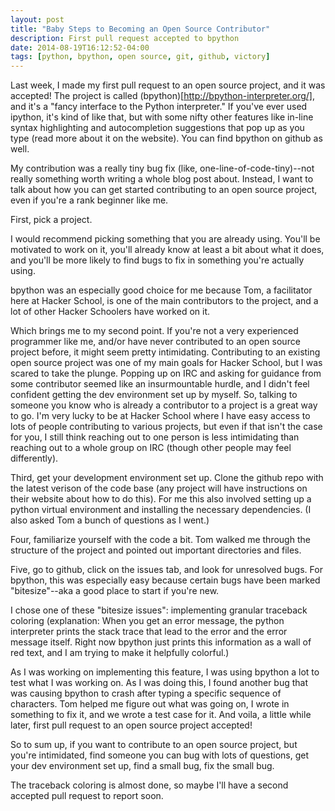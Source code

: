 ```yaml
---
layout: post
title: "Baby Steps to Becoming an Open Source Contributor"
description: First pull request accepted to bpython
date: 2014-08-19T16:12:52-04:00
tags: [python, bpython, open source, git, github, victory]
---
```


Last week, I made my first pull request to an open source project, and it was accepted! The project is called (bpython)[http://bpython-interpreter.org/], and it's a "fancy interface to the Python interpreter." If you've ever used ipython, it's kind of like that, but with some nifty other features like in-line syntax highlighting and autocompletion suggestions that pop up as you type (read more about it on the website). You can find bpython on github as well. 

My contribution was a really tiny bug fix (like, one-line-of-code-tiny)--not really something worth writing a whole blog post about. Instead, I want to talk about how you can get started contributing to an open source project, even if you're a rank beginner like me. 

First, pick a project.

I would recommend picking something that you are already using. You'll be motivated to work on it, you'll already know at least a bit about what it does, and you'll be more likely to find bugs to fix in something you're actually using.

bpython was an especially good choice for me because Tom, a facilitator here at Hacker School, is one of the main contributors to the project, and a lot of other Hacker Schoolers have worked on it. 

Which brings me to my second point. If you're not a very experienced programmer like me, and/or have never contributed to an open source project before, it might seem pretty intimidating. Contributing to an existing open source project was one of my main goals for Hacker School, but I was scared to take the plunge. Popping up on IRC and asking for guidance from some contributor seemed like an insurmountable hurdle, and I didn't feel confident getting the dev environment set up by myself. So, talking to someone you know who is already a contributor to a project is a great way to go. I'm very lucky to be at Hacker School where I have easy access to lots of people contributing to various projects, but even if that isn't the case for you, I still think reaching out to one person is less intimidating than reaching out to a whole group on IRC (though other people may feel differently).

Third, get your development environment set up. Clone the github repo with the latest verison of the code base (any project will have instructions on their website about how to do this). For me this also involved setting up a python virtual environment and installing the necessary dependencies. (I also asked Tom a bunch of questions as I went.)

Four, familiarize yourself with the code a bit. Tom walked me through the structure of the project and pointed out important directories and files. 

Five, go to github, click on the issues tab, and look for unresolved bugs. For bpython, this was especially easy because certain bugs have been marked "bitesize"--aka a good place to start if you're new.

I chose one of these "bitesize issues": implementing granular traceback coloring (explanation: When you get an error message, the python interpreter prints the stack trace that lead to the error and the error message itself. Right now bpython just prints this information as a wall of red text, and I am trying to make it helpfully colorful.)

As I was working on implementing this feature, I was using bpython a lot to test what I was working on. As I was doing this, I found another bug that was causing bpython to crash after typing a specific sequence of characters. Tom helped me figure out what was going on, I wrote in something to fix it, and we wrote a test case for it. And voila, a little while later, first pull request to an open source project accepted!

So to sum up, if you want to contribute to an open source project, but you're intimidated, find someone you can bug with lots of questions, get your dev environment set up, find a small bug, fix the small bug. 

The traceback coloring is almost done, so maybe I'll have a second accepted pull request to report soon.
